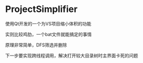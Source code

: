 # ProjectSimplifier
使用Qt开发的一个为VS项目缩小体积的功能

实则比较鸡肋，一个bat文件就能搞定的事情

原理非常简单，DFS筛选并删除

下一步要实现跨线程调用，解决打开较大目录树时主界面卡死的问题
